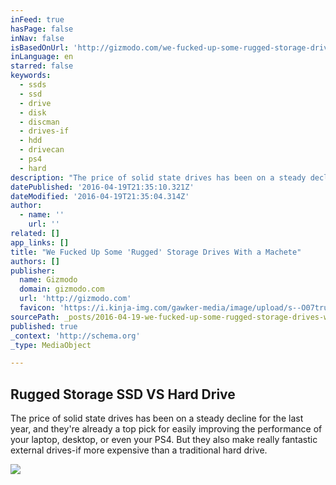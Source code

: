 ```yaml
---
inFeed: true
hasPage: false
inNav: false
isBasedOnUrl: 'http://gizmodo.com/we-fucked-up-some-rugged-storage-drives-with-a-machet-1771787426'
inLanguage: en
starred: false
keywords:
  - ssds
  - ssd
  - drive
  - disk
  - discman
  - drives-if
  - hdd
  - drivecan
  - ps4
  - hard
description: "The price of solid state drives has been on a steady decline for the last year, and they're already a top pick for easily improving the performance of your laptop, desktop, or even your PS4. But they also make really fantastic external drives-if more expensive than a traditional hard drive."
datePublished: '2016-04-19T21:35:10.321Z'
dateModified: '2016-04-19T21:35:04.314Z'
author:
  - name: ''
    url: ''
related: []
app_links: []
title: "We Fucked Up Some 'Rugged' Storage Drives With a Machete"
authors: []
publisher:
  name: Gizmodo
  domain: gizmodo.com
  url: 'http://gizmodo.com'
  favicon: 'https://i.kinja-img.com/gawker-media/image/upload/s--O07tru6M--/c_fill,fl_progressive,g_center,h_80,q_80,w_80/fdj3buryz5nuzyf2k620.png'
sourcePath: _posts/2016-04-19-we-fucked-up-some-rugged-storage-drives-with-a-machete.md
published: true
_context: 'http://schema.org'
_type: MediaObject

---
```

<article style=""><h1>Rugged Storage SSD VS Hard Drive </h1><p>The price of solid state drives has been on a steady decline for the last year, and they're already a top pick for easily improving the performance of your laptop, desktop, or even your PS4. But they also make really fantastic external drives-if more expensive than a traditional hard drive.</p><img src="https://s3-us-west-2.amazonaws.com/the-grid-img/p/911fe77d733a4ef752379d376b1c19a2930c9bdd.jpg" /></article>